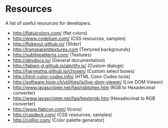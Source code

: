 Resources
=========

A list of useful resources for developers.

 - http://flatuicolors.com/ (flat colors)
 - http://www.codelium.com/ (CSS resources, samples)
 - http://flukeout.github.io/ (Slider)
 - http://transparenttextures.com (Textured backgrounds)
 - http://subtlepatterns.com/ (Textures)
 - http://devdocs.io/ (General documentation)
 - http://fabien-d.github.io/alertify.js/ (Custom dialogs)
 - http://harvesthq.github.io/chosen/ (Custom select boxes)
 - http://html-color-codes.info/ (HTML Color Codes tools)
 - http://software.hixie.ch/utilities/js/live-dom-viewer/ (Live DOM Viewer)
 - http://www.javascripter.net/faq/rgbtohex.htm (RGB to Hexadecimal converter)
 - http://www.javascripter.net/faq/hextorgb.htm (Hexadecimal to RGB converter)
 - http://www.flaticon.com/ (Icons)
 - http://cssdeck.com/ (CSS resources, samples)
 - http://colllor.com/ (Color palette generator)
